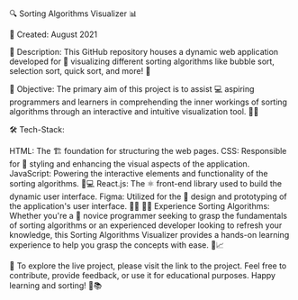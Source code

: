 🔍 Sorting Algorithms Visualizer 📊

📅 Created: August 2021

📜 Description:
This GitHub repository houses a dynamic web application developed for 🌈 visualizing different sorting algorithms like bubble sort, selection sort, quick sort, and more! 🚀

🎯 Objective:
The primary aim of this project is to assist 💻 aspiring programmers and learners in comprehending the inner workings of sorting algorithms through an interactive and intuitive visualization tool. 🧠💡

🛠️ Tech-Stack:

HTML: The 🏗️ foundation for structuring the web pages.
CSS: Responsible for 🎨 styling and enhancing the visual aspects of the application.
JavaScript: Powering the interactive elements and functionality of the sorting algorithms. 💪💻
React.js: The ⚛️ front-end library used to build the dynamic user interface.
Figma: Utilized for the 🎨 design and prototyping of the application's user interface. 🎨✨
👩‍💻 Experience Sorting Algorithms:
Whether you're a 🚀 novice programmer seeking to grasp the fundamentals of sorting algorithms or an experienced developer looking to refresh your knowledge, this Sorting Algorithms Visualizer provides a hands-on learning experience to help you grasp the concepts with ease. 🤗📈

🔗 To explore the live project, please visit the link to the project. Feel free to contribute, provide feedback, or use it for educational purposes. Happy learning and sorting! 🎉📚
